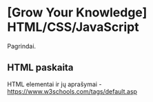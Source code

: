 # [Grow Your Knowledge] HTML/CSS/JavaScript

Pagrindai.

## HTML paskaita

HTML elementai ir jų aprašymai - https://www.w3schools.com/tags/default.asp
